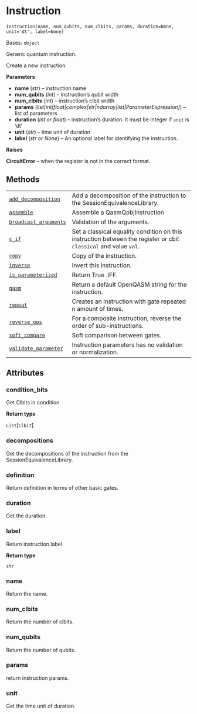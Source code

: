 # Instruction

<span id="undefined" />

`Instruction(name, num_qubits, num_clbits, params, duration=None, unit='dt', label=None)`

Bases: `object`

Generic quantum instruction.

Create a new instruction.

**Parameters**

*   **name** (*str*) – instruction name
*   **num\_qubits** (*int*) – instruction’s qubit width
*   **num\_clbits** (*int*) – instruction’s clbit width
*   **params** (*list\[int|float|complex|str|ndarray|list|ParameterExpression]*) – list of parameters
*   **duration** (*int or float*) – instruction’s duration. it must be integer if `unit` is ‘dt’
*   **unit** (*str*) – time unit of duration
*   **label** (*str or None*) – An optional label for identifying the instruction.

**Raises**

**CircuitError** – when the register is not in the correct format.

## Methods

|                                                                                                                                                                         |                                                                                                                  |
| ----------------------------------------------------------------------------------------------------------------------------------------------------------------------- | ---------------------------------------------------------------------------------------------------------------- |
| [`add_decomposition`](qiskit.circuit.Instruction.add_decomposition#qiskit.circuit.Instruction.add_decomposition "qiskit.circuit.Instruction.add_decomposition")         | Add a decomposition of the instruction to the SessionEquivalenceLibrary.                                         |
| [`assemble`](qiskit.circuit.Instruction.assemble#qiskit.circuit.Instruction.assemble "qiskit.circuit.Instruction.assemble")                                             | Assemble a QasmQobjInstruction                                                                                   |
| [`broadcast_arguments`](qiskit.circuit.Instruction.broadcast_arguments#qiskit.circuit.Instruction.broadcast_arguments "qiskit.circuit.Instruction.broadcast_arguments") | Validation of the arguments.                                                                                     |
| [`c_if`](qiskit.circuit.Instruction.c_if#qiskit.circuit.Instruction.c_if "qiskit.circuit.Instruction.c_if")                                                             | Set a classical equality condition on this instruction between the register or cbit `classical` and value `val`. |
| [`copy`](qiskit.circuit.Instruction.copy#qiskit.circuit.Instruction.copy "qiskit.circuit.Instruction.copy")                                                             | Copy of the instruction.                                                                                         |
| [`inverse`](qiskit.circuit.Instruction.inverse#qiskit.circuit.Instruction.inverse "qiskit.circuit.Instruction.inverse")                                                 | Invert this instruction.                                                                                         |
| [`is_parameterized`](qiskit.circuit.Instruction.is_parameterized#qiskit.circuit.Instruction.is_parameterized "qiskit.circuit.Instruction.is_parameterized")             | Return True .IFF.                                                                                                |
| [`qasm`](qiskit.circuit.Instruction.qasm#qiskit.circuit.Instruction.qasm "qiskit.circuit.Instruction.qasm")                                                             | Return a default OpenQASM string for the instruction.                                                            |
| [`repeat`](qiskit.circuit.Instruction.repeat#qiskit.circuit.Instruction.repeat "qiskit.circuit.Instruction.repeat")                                                     | Creates an instruction with gate repeated n amount of times.                                                     |
| [`reverse_ops`](qiskit.circuit.Instruction.reverse_ops#qiskit.circuit.Instruction.reverse_ops "qiskit.circuit.Instruction.reverse_ops")                                 | For a composite instruction, reverse the order of sub-instructions.                                              |
| [`soft_compare`](qiskit.circuit.Instruction.soft_compare#qiskit.circuit.Instruction.soft_compare "qiskit.circuit.Instruction.soft_compare")                             | Soft comparison between gates.                                                                                   |
| [`validate_parameter`](qiskit.circuit.Instruction.validate_parameter#qiskit.circuit.Instruction.validate_parameter "qiskit.circuit.Instruction.validate_parameter")     | Instruction parameters has no validation or normalization.                                                       |

## Attributes

<span id="undefined" />

### condition\_bits

Get Clbits in condition.

**Return type**

`List`\[`Clbit`]

<span id="undefined" />

### decompositions

Get the decompositions of the instruction from the SessionEquivalenceLibrary.

<span id="undefined" />

### definition

Return definition in terms of other basic gates.

<span id="undefined" />

### duration

Get the duration.

<span id="undefined" />

### label

Return instruction label

**Return type**

`str`

<span id="undefined" />

### name

Return the name.

<span id="undefined" />

### num\_clbits

Return the number of clbits.

<span id="undefined" />

### num\_qubits

Return the number of qubits.

<span id="undefined" />

### params

return instruction params.

<span id="undefined" />

### unit

Get the time unit of duration.
